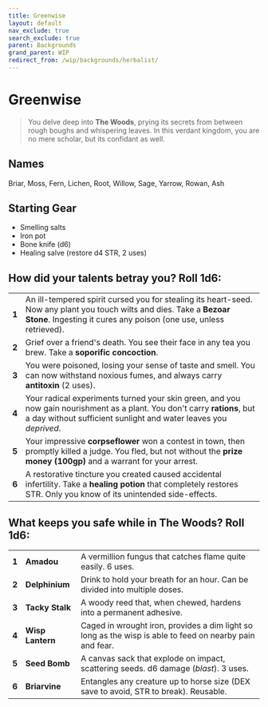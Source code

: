 ```yaml
---
title: Greenwise
layout: default
nav_exclude: true
search_exclude: true
parent: Backgrounds
grand_parent: WIP
redirect_from: /wip/backgrounds/herbalist/
---
```


# Greenwise

> You delve deep into **The Woods**, prying its secrets from between rough boughs and whispering leaves. In this verdant kingdom, you are no mere scholar, but its confidant as well.

## Names

Briar, Moss, Fern, Lichen, Root, Willow, Sage, Yarrow, Rowan, Ash

## Starting Gear

- Smelling salts
- Iron pot
- Bone knife (d6)
- Healing salve (restore d4 STR, 2 uses)

## How did your talents betray you? Roll 1d6:

|       |                                                                                                                                                                                            |
| ----- | ------------------------------------------------------------------------------------------------------------------------------------------------------------------------------------------ |
| **1** | An ill-tempered spirit cursed you for stealing its heart-seed. Now any plant you touch wilts and dies. Take a **Bezoar Stone**. Ingesting it cures any poison (one use, unless retrieved). |
| **2** | Grief over a friend's death. You see their face in any tea you brew. Take a **soporific concoction**.     |
| **3** | You were poisoned, losing your sense of taste and smell. You can now withstand noxious fumes, and always carry **antitoxin** (2 uses). |
| **4** | Your radical experiments turned your skin green, and you now gain nourishment as a plant. You don't carry **rations**, but a day without sufficient sunlight and water leaves you _deprived_.       |
| **5** | Your impressive **corpseflower** won a contest in town, then promptly killed a judge. You fled, but not without the **prize money (100gp)** and a warrant for your arrest.              |
| **6** | A restorative tincture you created caused accidental infertility. Take a **healing potion** that completely restores STR. Only you know of its unintended side-effects.    |

## What keeps you safe while in The Woods? Roll 1d6:

|       |                  |                                                                                                                |
| ----- | ---------------- | -------------------------------------------------------------------------------------------------------------- |
| **1** | **Amadou**       | A vermillion fungus that catches flame quite easily. 6 uses.                                           |
| **2** | **Delphinium**   | Drink to hold your breath for an hour. Can be divided into multiple doses.           |
| **3** | **Tacky Stalk**  | A woody reed that, when chewed, hardens into a permanent adhesive.                                  |
| **4** | **Wisp Lantern** | Caged in wrought iron, provides a dim light so long as the wisp is able to feed on nearby pain and fear. |
| **5** | **Seed Bomb**    | A canvas sack that explode on impact, scattering seeds. d6 damage (_blast_). 3 uses.  |
| **6** | **Briarvine**    | Entangles any creature up to horse size (DEX save to avoid, STR to break). Reusable.     |
